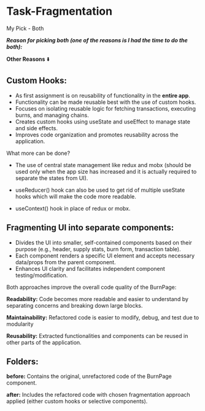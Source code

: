 # Task-Fragmentation

My Pick - Both

_**Reason for picking both (one of the reasons is I had the time to do the both):**_

**Other Reasons** ⬇️

## Custom Hooks:

- As first assignment is on reusability of functionality in the **entire app**.
- Functionality can be made reusable best with the use of custom hooks.
- Focuses on isolating reusable logic for fetching transactions, executing burns, and managing chains.
- Creates custom hooks using useState and useEffect to manage state and side effects.
- Improves code organization and promotes reusability across the application.

What more can be done?

- The use of central state management like redux and mobx (should be used only when the app size has increased and it is actually required to separate the states from UI).

- useReducer() hook can also be used to get rid of multiple useState hooks which will make the code more readable.

- useContext() hook in place of redux or mobx.

## Fragmenting UI into separate components:

- Divides the UI into smaller, self-contained components based on their purpose (e.g., header, supply stats, burn form, transaction table).
- Each component renders a specific UI element and accepts necessary data/props from the parent component.
- Enhances UI clarity and facilitates independent component testing/modification.

Both approaches improve the overall code quality of the BurnPage:

**Readability:** Code becomes more readable and easier to understand by separating concerns and breaking down large blocks.

**Maintainability:** Refactored code is easier to modify, debug, and test due to modularity

**Reusability:** Extracted functionalities and components can be reused in other parts of the application.

## Folders:

**before:** Contains the original, unrefactored code of the BurnPage component.

**after:** Includes the refactored code with chosen fragmentation approach applied (either custom hooks or selective components).
